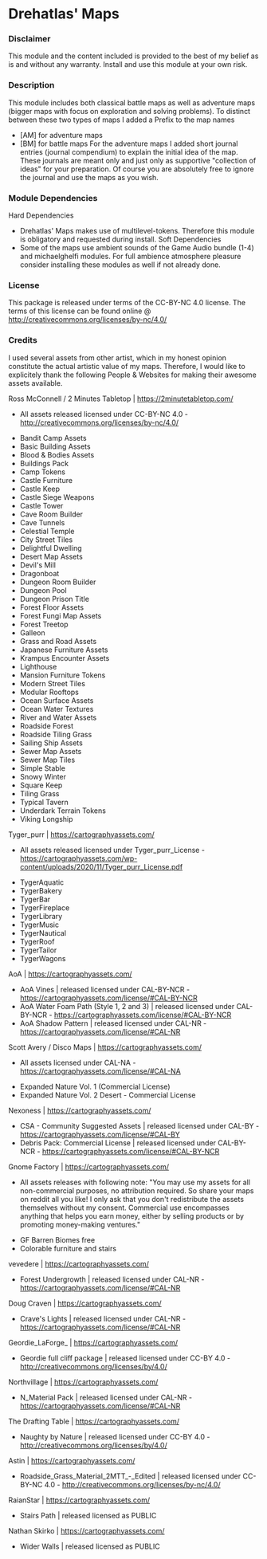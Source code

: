 # Drehatlas' Maps

### Disclaimer
This module and the content included is provided to the best of my belief as is and without any warranty.
Install and use this module at your own risk.

### Description
This module includes both classical battle maps as well as adventure maps (bigger maps with focus on exploration and solving problems).
To distinct between these two types of maps I added a Prefix to the map names
 - [AM] for adventure maps
 - [BM] for battle maps
For the adventure maps I added short journal entries (journal compendium) to explain the initial idea of the map.
These journals are meant only and just only as supportive "collection of ideas" for your preparation.
Of course you are absolutely free to ignore the journal and use the maps as you wish.

### Module Dependencies
Hard Dependencies
 - Drehatlas' Maps makes use of multilevel-tokens. Therefore this module is obligatory and requested during install.
Soft Dependencies
 - Some of the maps use ambient sounds of the Game Audio bundle (1-4) and michaelghelfi modules.
   For full ambience atmosphere pleasure consider installing these modules as well if not already done.

### License
This package is released under terms of the CC-BY-NC 4.0 license.
The terms of this license can be found online @ http://creativecommons.org/licenses/by-nc/4.0/

### Credits
I used several assets from other artist, which in my honest opinion constitute the actual artistic value of my maps.
Therefore, I would like to explicitely thank the following People & Websites for making their awesome assets available. 

Ross McConnell / 2 Minutes Tabletop | https://2minutetabletop.com/
 * All assets released licensed under CC-BY-NC 4.0 - http://creativecommons.org/licenses/by-nc/4.0/
 - Bandit Camp Assets
 - Basic Building Assets
 - Blood & Bodies Assets
 - Buildings Pack
 - Camp Tokens
 - Castle Furniture
 - Castle Keep
 - Castle Siege Weapons
 - Castle Tower
 - Cave Room Builder
 - Cave Tunnels
 - Celestial Temple
 - City Street Tiles
 - Delightful Dwelling
 - Desert Map Assets
 - Devil's Mill
 - Dragonboat
 - Dungeon Room Builder
 - Dungeon Pool
 - Dungeon Prison Title
 - Forest Floor Assets
 - Forest Fungi Map Assets
 - Forest Treetop
 - Galleon 
 - Grass and Road Assets
 - Japanese Furniture Assets
 - Krampus Encounter Assets
 - Lighthouse
 - Mansion Furniture Tokens
 - Modern Street Tiles
 - Modular Rooftops
 - Ocean Surface Assets
 - Ocean Water Textures
 - River and Water Assets
 - Roadside Forest
 - Roadside Tiling Grass
 - Sailing Ship Assets
 - Sewer Map Assets
 - Sewer Map Tiles
 - Simple Stable
 - Snowy Winter
 - Square Keep
 - Tiling Grass
 - Typical Tavern
 - Underdark Terrain Tokens
 - Viking Longship

Tyger_purr | https://cartographyassets.com/
 * All assets released licensed under Tyger_purr_License - https://cartographyassets.com/wp-content/uploads/2020/11/Tyger_purr_License.pdf
 - TygerAquatic
 - TygerBakery
 - TygerBar
 - TygerFireplace
 - TygerLibrary
 - TygerMusic
 - TygerNautical
 - TygerRoof
 - TygerTailor
 - TygerWagons

AoA | https://cartographyassets.com/
 - AoA Vines | released licensed under CAL-BY-NCR - https://cartographyassets.com/license/#CAL-BY-NCR
 - AoA Water Foam Path (Style 1, 2 and 3) | released licensed under CAL-BY-NCR - https://cartographyassets.com/license/#CAL-BY-NCR
 - AoA Shadow Pattern | released licensed under CAL-NR - https://cartographyassets.com/license/#CAL-NR

Scott Avery / Disco Maps | https://cartographyassets.com/
 * All assets licensed under CAL-NA - https://cartographyassets.com/license/#CAL-NA
 - Expanded Nature Vol. 1 (Commercial License)
 - Expanded Nature Vol. 2 Desert - Commercial License

Nexoness | https://cartographyassets.com/
 - CSA - Community Suggested Assets | released licensed under CAL-BY - https://cartographyassets.com/license/#CAL-BY
 - Debris Pack: Commercial License | released licensed under CAL-BY-NCR - https://cartographyassets.com/license/#CAL-BY-NCR

Gnome Factory | https://cartographyassets.com/ 
 * All assets releases with following note: "You may use my assets for all non-commercial purposes, no attribution required. So share your maps on reddit all you like! I only ask that you don't redistribute the assets themselves without my consent. Commercial use encompasses anything that helps you earn money, either by selling products or by promoting money-making ventures."
 - GF Barren Biomes free
 - Colorable furniture and stairs

vevedere | https://cartographyassets.com/
 - Forest Undergrowth | released licensed under CAL-NR - https://cartographyassets.com/license/#CAL-NR

Doug Craven | https://cartographyassets.com/
 - Crave's Lights | released licensed under CAL-NR - https://cartographyassets.com/license/#CAL-NR

Geordie_LaForge_ | https://cartographyassets.com/ 
 - Geordie full cliff package | released licensed under CC-BY 4.0 - http://creativecommons.org/licenses/by/4.0/

Northvillage | https://cartographyassets.com/ 
 - N_Material Pack | released licensed under CAL-NR - https://cartographyassets.com/license/#CAL-NR

The Drafting Table | https://cartographyassets.com/ 
 - Naughty by Nature | released licensed under CC-BY 4.0 - http://creativecommons.org/licenses/by/4.0/

Astin | https://cartographyassets.com/
 - Roadside_Grass_Material_2MTT_-_Edited | released licensed under CC-BY-NC 4.0 - http://creativecommons.org/licenses/by-nc/4.0/

RaianStar | https://cartographyassets.com/
 - Stairs Path | released licensed as PUBLIC

Nathan Skirko | https://cartographyassets.com/
 - Wider Walls | released licensed as PUBLIC